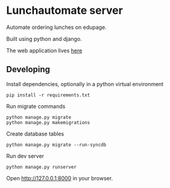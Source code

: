 # Lunchautomate server

Automate ordering lunches on edupage.

Built using python and django.

The web application lives [here](https://github.com/MichalUSER/lunchautomate-web)

## Developing

Install dependencies, optionally in a python virtual environment

```
pip install -r requirements.txt
```

Run migrate commands

```
python manage.py migrate
python manage.py makemigrations
```

Create database tables

```
python manage.py migrate --run-syncdb
```

Run dev server

```
python manage.py runserver
```

Open http://127.0.0.1:8000 in your browser.